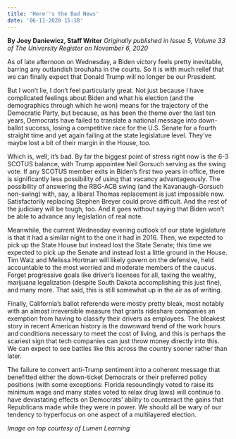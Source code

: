 ```yaml
---
title: 'Here''s the Bad News'
date: '06-11-2020 15:18'
---
```


**By Joey Daniewicz, Staff Writer** _Originally published in Issue 5, Volume 33 of The University Register on November 6, 2020_

As of late afternoon on Wednesday, a Biden victory feels pretty inevitable, barring any outlandish brouhaha in the courts. So it is with much relief that we can finally expect that Donald Trump will no longer be our President.

But I won’t lie, I don’t feel particularly great. Not just because I have complicated feelings about Biden and what his election (and the demographics through which he won) means for the trajectory of the Democratic Party, but because, as has been the theme over the last ten years, Democrats have failed to translate a national message into down-ballot success, losing a competitive race for the U.S. Senate for a fourth straight time and yet again failing at the state legislature level. They’ve maybe lost a bit of their margin in the House, too.

Which is, well, it’s bad. By far the biggest point of stress right now is the 6-3 SCOTUS balance, with Trump appointee Neil Gorsuch serving as the swing vote. If any SCOTUS member exits in Biden’s first two years in office, there is significantly less possibility of using that vacancy advantageously. The possibility of answering the RBG-ACB swing (and the Kavanaugh-Gorsuch non-swing) with, say, a liberal Thomas replacement is just impossible now. Satisfactorily replacing Stephen Breyer could prove difficult. And the rest of the judiciary will be tough, too. And it goes without saying that Biden won’t be able to advance any legislation of real note.

Meanwhile, the current Wednesday evening outlook of our state legislature is that it had a similar night to the one it had in 2016. Then, we expected to pick up the State House but instead lost the State Senate; this time we expected to pick up the Senate and instead lost a little ground in the House. Tim Walz and Melissa Hortman will likely govern on the defensive, held accountable to the most worried and moderate members of the caucus. Forget progressive goals like driver’s licenses for all, taxing the wealthy, marijuana legalization (despite South Dakota accomplishing this just fine), and many more. That said, this is still somewhat up in the air as of writing.

Finally, California’s ballot referenda were mostly pretty bleak, most notably with an almost irreversible measure that grants rideshare companies an exemption from having to classify their drivers as employees. The bleakest story in recent American history is the downward trend of the work hours and conditions necessary to meet the cost of living, and this is perhaps the scariest sign that tech companies can just throw money directly into this. We can expect to see battles like this across the country sooner rather than later.

The failure to convert anti-Trump sentiment into a coherent message that benefitted either the down-ticket Democrats or their preferred policy positions (with some exceptions: Florida resoundingly voted to raise its minimum wage and many states voted to relax drug laws) will continue to have devastating effects on Democrats’ ability to counteract the gains that Republicans made while they were in power. We should all be wary of our tendency to hyperfocus on one aspect of a multilayered election.

_Image on top courtesy of Lumen Learning_